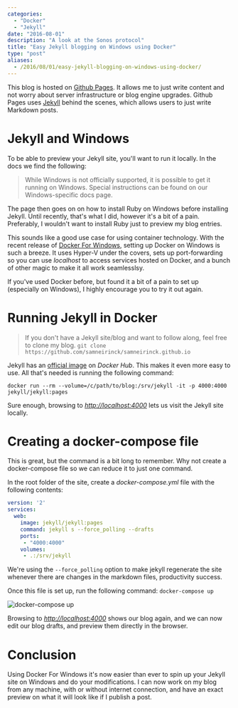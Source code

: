 ```yaml
---
categories:
  - "Docker"
  - "Jekyll"
date: "2016-08-01"
description: "A look at the Sonos protocol"
title: "Easy Jekyll blogging on Windows using Docker"
type: "post"
aliases:
  - /2016/08/01/easy-jekyll-blogging-on-windows-using-docker/
---
```


This blog is hosted on [Github Pages](https://pages.github.com/). It allows me to just write content and not worry about server infrastructure or blog engine upgrades. Github Pages uses [Jekyll](https://jekyllrb.com/) behind the scenes, which allows users to just write Markdown posts. 

# Jekyll and Windows
To be able to preview your Jekyll site, you'll want to run it locally. In the docs we find the following:

> While Windows is not officially supported, it is possible to get it running on Windows. Special instructions can be found on our Windows-specific docs page.

The page then goes on on how to install Ruby on Windows before installing Jekyll. Until recently, that's what I did, however it's a bit of a pain. Preferably, I wouldn't want to install Ruby just to preview my blog entries. 

This sounds like a good use case for using container technology. With the recent release of [Docker For Windows](https://docs.docker.com/docker-for-windows/), setting up Docker on Windows is such a breeze. It uses Hyper-V under the covers, sets up port-forwarding so you can use _localhost_ to access services hosted on Docker, and a bunch of other magic to make it all work seamlesslsy. 

If you've used Docker before, but found it a bit of a pain to set up (especially on Windows), I highly encourage you to try it out again.

# Running Jekyll in Docker
> If you don't have a Jekyll site/blog and want to follow along, feel free to clone my blog.
> ```git clone https://github.com/samneirinck/samneirinck.github.io```

Jekyll has an [official image](https://hub.docker.com/r/jekyll/jekyll/) on *Docker Hub*. This makes it even more easy to use. All that's needed is running the following command:

```docker run --rm --volume=/c/path/to/blog:/srv/jekyll -it -p 4000:4000 jekyll/jekyll:pages```

Sure enough, browsing to *[http://localhost:4000](http://localhost:4000/)* lets us visit the Jekyll site locally.

# Creating a docker-compose file
This is great, but the command is a bit long to remember. Why not create a docker-compose file so we can reduce it to just one command. 

In the root folder of the site, create a _docker-compose.yml_ file with the following contents:

```yaml
version: '2'
services:
  web:
    image: jekyll/jekyll:pages
    command: jekyll s --force_polling --drafts
    ports:
     - "4000:4000"
    volumes:
     - .:/srv/jekyll
```

We're using the ```--force_polling``` option to make jekyll regenerate the site whenever there are changes in the markdown files, productivity success.

Once this file is set up, run the following command:
```docker-compose up```

![docker-compose up](/img/2016/08/docker-compose-up.gif)

Browsing to *[http://localhost:4000](http://localhost:4000/)* shows our blog again, and we can now edit our blog drafts, and preview them directly in the browser.

# Conclusion
Using Docker For Windows it's now easier than ever to spin up your Jekyll site on Windows and do your modifications. I can now work on my blog from any machine, with or without internet connection, and have an exact preview on what it will look like if I publish a post.